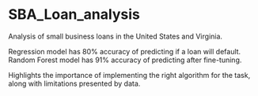 # SBA_Loan_analysis
Analysis of small business loans in the United States and Virginia. 

Regression model has 80% accuracy of predicting if a loan will default. 
Random Forest model has 91% accuracy of predicting after fine-tuning. 

Highlights the importance of implementing the right algorithm for the task, along with limitations presented by data. 


